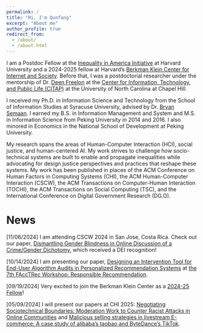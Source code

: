 ```yaml
---
permalink: /
title: "Hi, I'm Qunfang"
excerpt: "About me"
author_profile: true
redirect_from: 
  - /about/
  - /about.html
---
```


I am a Postdoc Fellow at the [Inequality in America Initiative](https://inequalityinamerica.fas.harvard.edu/) at Harvard University and a 2024-2025 fellow at Harvard’s [Berkman Klein Center for Internet and Society](https://cyber.harvard.edu/). Before that, I was a postdoctorial researcher under the mentorship of Dr. [Deen Freelon](http://dfreelon.org/) at the [Center for Information, Technology, and Public Life (CITAP)](https://citap.unc.edu/) at the University of North Carolina at Chapel Hill. 

I received my Ph.D. in Information Science and Technology from the School of Information Studies at Syracuse University, advised by Dr. [Bryan Semaan](https://www.colorado.edu/faculty/semaan/). I earned my B.S. in Information Management and System and M.S. in Information Science from Peking University in 2014 and 2016. I also minored in Economics in the National School of Development at Peking University.

My research spans the areas of Human-Computer Interaction (HCI), social justice, and human-centered AI. My work strives to challenge how socio-technical systems are built to enable and propagate inequalities while advocating for design justice perspectives and practices that reshape these systems. My work has been published in places of the ACM Conference on Human Factors in Computing Systems (CHI), the ACM Human-Computer Interaction (CSCW), the ACM Transactions on Computer-Human Interaction (TOCHI), the ACM Transactions on Social Computing (TSC), and the International Conference on Digital Government Research (DG.O).

<!-- Qunfang’s dissertation “Conversations About Crime: Re-Enforcing and Fighting Against Platformed Racism on Reddit” unpacked how Reddit users engaged in discourse frames that both re-enforce and fight against racism, and the interactions and moderation on Reddit were deeply mediated by and through overt and covert racist ideologies. Her recent work is documenting diverse forms and scales of resistance, ranging from individual to institutional levels, and re-designing equitable systems that support end-user algorithm audits and promote transparent AI. Overall, her work contributes to epistemic resistance—providing empirical knowledge and design principles that inform how resistance can be designed and adapted across various contexts for researchers, practitioners, and policy makers.

Her work has been supported by NSF, the Google Research Scholar Program, the AnalytiXIN Initiative, Yahoo! through the InMind project, and J.P. Morgan.-->

News
======
\[11/06/2024\] I am attending CSCW 2024 in San Jose, Costa Rica. Check out our paper, [Dismantling Gender Blindness in Online Discussion of a Crime/Gender Dichotomy](https://dl.acm.org/doi/abs/10.1145/3653686), which received a DEI recognition!

\[10/14/2024\] I am presenting our paper, [Designing an Intervention Tool for End-User Algorithm Audits in Personalized Recommendation Systems](https://arxiv.org/abs/2409.13176) at [the 7th FAccTRec Workshop: Responsible Recommendation](https://facctrec.github.io/facctrec2024/).

\[09/19/2024\] Very excited to join the Berkman Klein Center as a [2024-25 Fellow](https://cyber.harvard.edu/people/qunfang-wu)!

\[05/09/2024\] I will present our papers at CHI 2025: [Negotiating Sociotechnical Boundaries: Moderation Work to Counter Racist Attacks in Online Communities](https://dl.acm.org/doi/full/10.1145/3613904.3642688) and [Malicious selling strategies in livestream E-commerce: A case study of alibaba’s taobao and ByteDance’s TikTok](https://dl.acm.org/doi/abs/10.1145/3577199). 

<!-- Join us for the [Symposium on Misinformation & Marginalization](https://citap.unc.edu/news/call-for-papers-symposium-on-misinformation-marginalization/), taking place at the University of North Carolina at Chapel Hill on October 16, 2023. Paper proposals is due on June 30. \[05/30/2023\]

I will attend the [2023 CSST Summer Research Institute](https://sociotech.net/2023-csst-summer-research-institute-boulder/) from June 26-30, 2023 at Estes Park, CO. \[04/21/2023\]

My co-mentored undergraduate research project, “Understanding
Female Entrepreneurs’ Resistance Behaviors in Algorithmic Systems” received the [SOURCE](https://research.syr.edu/source/about-the-source/) Fellowship at Syracuse University. \[11/15/2022\]

I will teach <b>Storytelling with Data</b> for the [IT Girls Program](https://ischool.syr.edu/high-school-program-introduces-range-of-stem-topics/) this summer! \[06/05/2022\]

I have successfully defended my dissertation work! \[05/09/2022\]

My summer research proposal advised by Dr. EunJeong Cheon, <b>Toward a Design Framework for Digital Equality: A Literature Review of Racialized Socio-Technical Mechanisms in Online Platforms</b> has been funded by iSchool at Syracuse University! \[04/05/2022\]

Our paper <b>Conversations About Crime: Re-Enforcing and Fighting Against Platformed Racism on Reddit</b> has been accepted to CSCW2022! \[[LINK](https://dl.acm.org/doi/abs/10.1145/3512901)\] \[11/26/2021\]


This is the front page of a website that is powered by the [academicpages template](https://github.com/academicpages/academicpages.github.io) and hosted on GitHub pages. [GitHub pages](https://pages.github.com) is a free service in which websites are built and hosted from code and data stored in a GitHub repository, automatically updating when a new commit is made to the respository. This template was forked from the [Minimal Mistakes Jekyll Theme](https://mmistakes.github.io/minimal-mistakes/) created by Michael Rose, and then extended to support the kinds of content that academics have: publications, talks, teaching, a portfolio, blog posts, and a dynamically-generated CV. You can fork [this repository](https://github.com/academicpages/academicpages.github.io) right now, modify the configuration and markdown files, add your own PDFs and other content, and have your own site for free, with no ads! An older version of this template powers my own personal website at [stuartgeiger.com](http://stuartgeiger.com), which uses [this Github repository](https://github.com/staeiou/staeiou.github.io).

A data-driven personal website
======
Like many other Jekyll-based GitHub Pages templates, academicpages makes you separate the website's content from its form. The content & metadata of your website are in structured markdown files, while various other files constitute the theme, specifying how to transform that content & metadata into HTML pages. You keep these various markdown (.md), YAML (.yml), HTML, and CSS files in a public GitHub repository. Each time you commit and push an update to the repository, the [GitHub pages](https://pages.github.com/) service creates static HTML pages based on these files, which are hosted on GitHub's servers free of charge.

Many of the features of dynamic content management systems (like Wordpress) can be achieved in this fashion, using a fraction of the computational resources and with far less vulnerability to hacking and DDoSing. You can also modify the theme to your heart's content without touching the content of your site. If you get to a point where you've broken something in Jekyll/HTML/CSS beyond repair, your markdown files describing your talks, publications, etc. are safe. You can rollback the changes or even delete the repository and start over -- just be sure to save the markdown files! Finally, you can also write scripts that process the structured data on the site, such as [this one](https://github.com/academicpages/academicpages.github.io/blob/master/talkmap.ipynb) that analyzes metadata in pages about talks to display [a map of every location you've given a talk](https://academicpages.github.io/talkmap.html).

Getting started
======
1. Register a GitHub account if you don't have one and confirm your e-mail (required!)
1. Fork [this repository](https://github.com/academicpages/academicpages.github.io) by clicking the "fork" button in the top right. 
1. Go to the repository's settings (rightmost item in the tabs that start with "Code", should be below "Unwatch"). Rename the repository "[your GitHub username].github.io", which will also be your website's URL.
1. Set site-wide configuration and create content & metadata (see below -- also see [this set of diffs](http://archive.is/3TPas) showing what files were changed to set up [an example site](https://getorg-testacct.github.io) for a user with the username "getorg-testacct")
1. Upload any files (like PDFs, .zip files, etc.) to the files/ directory. They will appear at https://[your GitHub username].github.io/files/example.pdf.  
1. Check status by going to the repository settings, in the "GitHub pages" section

Site-wide configuration
------
The main configuration file for the site is in the base directory in [_config.yml](https://github.com/academicpages/academicpages.github.io/blob/master/_config.yml), which defines the content in the sidebars and other site-wide features. You will need to replace the default variables with ones about yourself and your site's github repository. The configuration file for the top menu is in [_data/navigation.yml](https://github.com/academicpages/academicpages.github.io/blob/master/_data/navigation.yml). For example, if you don't have a portfolio or blog posts, you can remove those items from that navigation.yml file to remove them from the header. 

Create content & metadata
------
For site content, there is one markdown file for each type of content, which are stored in directories like _publications, _talks, _posts, _teaching, or _pages. For example, each talk is a markdown file in the [_talks directory](https://github.com/academicpages/academicpages.github.io/tree/master/_talks). At the top of each markdown file is structured data in YAML about the talk, which the theme will parse to do lots of cool stuff. The same structured data about a talk is used to generate the list of talks on the [Talks page](https://academicpages.github.io/talks), each [individual page](https://academicpages.github.io/talks/2012-03-01-talk-1) for specific talks, the talks section for the [CV page](https://academicpages.github.io/cv), and the [map of places you've given a talk](https://academicpages.github.io/talkmap.html) (if you run this [python file](https://github.com/academicpages/academicpages.github.io/blob/master/talkmap.py) or [Jupyter notebook](https://github.com/academicpages/academicpages.github.io/blob/master/talkmap.ipynb), which creates the HTML for the map based on the contents of the _talks directory).

**Markdown generator**

I have also created [a set of Jupyter notebooks](https://github.com/academicpages/academicpages.github.io/tree/master/markdown_generator
) that converts a CSV containing structured data about talks or presentations into individual markdown files that will be properly formatted for the academicpages template. The sample CSVs in that directory are the ones I used to create my own personal website at stuartgeiger.com. My usual workflow is that I keep a spreadsheet of my publications and talks, then run the code in these notebooks to generate the markdown files, then commit and push them to the GitHub repository.

How to edit your site's GitHub repository
------
Many people use a git client to create files on their local computer and then push them to GitHub's servers. If you are not familiar with git, you can directly edit these configuration and markdown files directly in the github.com interface. Navigate to a file (like [this one](https://github.com/academicpages/academicpages.github.io/blob/master/_talks/2012-03-01-talk-1.md) and click the pencil icon in the top right of the content preview (to the right of the "Raw | Blame | History" buttons). You can delete a file by clicking the trashcan icon to the right of the pencil icon. You can also create new files or upload files by navigating to a directory and clicking the "Create new file" or "Upload files" buttons. 

Example: editing a markdown file for a talk
![Editing a markdown file for a talk](/images/editing-talk.png)

For more info
------
More info about configuring academicpages can be found in [the guide](https://academicpages.github.io/markdown/). The [guides for the Minimal Mistakes theme](https://mmistakes.github.io/minimal-mistakes/docs/configuration/) (which this theme was forked from) might also be helpful. -->
